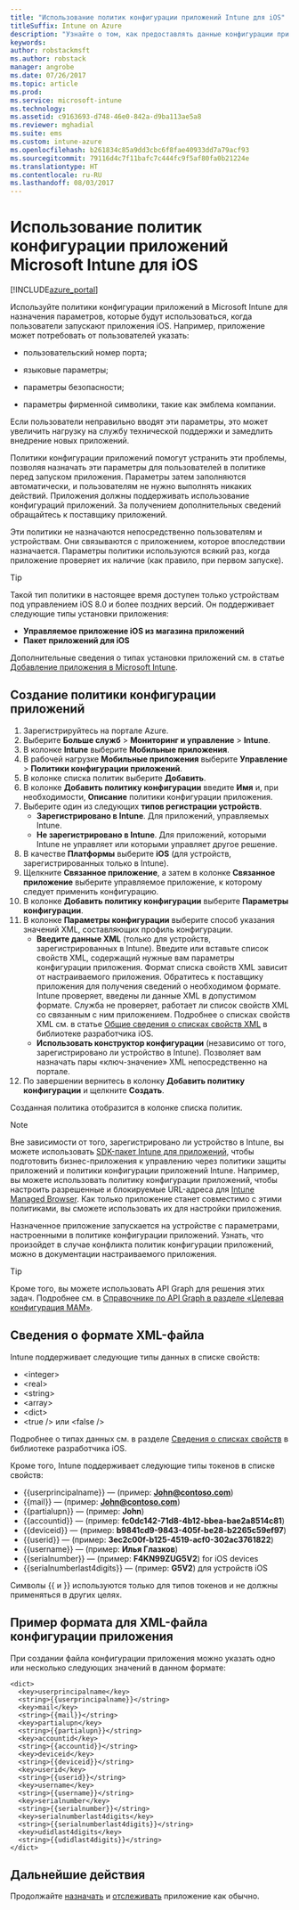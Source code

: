 ```yaml
---
title: "Использование политик конфигурации приложений Intune для iOS"
titleSuffix: Intune on Azure
description: "Узнайте о том, как предоставлять данные конфигурации при работе с приложением iOS, используя политики конфигурации приложений.\""
keywords: 
author: robstackmsft
ms.author: robstack
manager: angrobe
ms.date: 07/26/2017
ms.topic: article
ms.prod: 
ms.service: microsoft-intune
ms.technology: 
ms.assetid: c9163693-d748-46e0-842a-d9ba113ae5a8
ms.reviewer: mghadial
ms.suite: ems
ms.custom: intune-azure
ms.openlocfilehash: b261834c85a9dd3cbc6f8fae40933dd7a79acf93
ms.sourcegitcommit: 79116d4c7f11bafc7c444fc9f5af80fa0b21224e
ms.translationtype: HT
ms.contentlocale: ru-RU
ms.lasthandoff: 08/03/2017
---
```

# <a name="how-to-use-microsoft-intune-app-configuration-policies-for-ios"></a>Использование политик конфигурации приложений Microsoft Intune для iOS

[!INCLUDE[azure_portal](./includes/azure_portal.md)]

Используйте политики конфигурации приложений в Microsoft Intune для назначения параметров, которые будут использоваться, когда пользователи запускают приложения iOS. Например, приложение может потребовать от пользователей указать:

-   пользовательский номер порта;

-   языковые параметры;

-   параметры безопасности;

-   параметры фирменной символики, такие как эмблема компании.

Если пользователи неправильно вводят эти параметры, это может увеличить нагрузку на службу технической поддержки и замедлить внедрение новых приложений.

Политики конфигурации приложений помогут устранить эти проблемы, позволяя назначать эти параметры для пользователей в политике перед запуском приложения. Параметры затем заполняются автоматически, и пользователям не нужно выполнять никаких действий. Приложения должны поддерживать использование конфигураций приложений. За получением дополнительных сведений обращайтесь к поставщику приложений.

Эти политики не назначаются непосредственно пользователям и устройствам. Они связываются с приложением, которое впоследствии назначается. Параметры политики используются всякий раз, когда приложение проверяет их наличие (как правило, при первом запуске).

> [!TIP]
> Такой тип политики в настоящее время доступен только устройствам под управлением iOS 8.0 и более поздних версий. Он поддерживает следующие типы установки приложения:
>
> -   **Управляемое приложение iOS из магазина приложений**
> -   **Пакет приложений для iOS**
>
> Дополнительные сведения о типах установки приложений см. в статье [Добавление приложения в Microsoft Intune](apps-add.md).

## <a name="create-an-app-configuration-policy"></a>Создание политики конфигурации приложений
1.  Зарегистрируйтесь на портале Azure.
2.  Выберите **Больше служб** > **Мониторинг и управление** > **Intune**.
3.  В колонке **Intune** выберите **Мобильные приложения**.
4.  В рабочей нагрузке **Мобильные приложения** выберите **Управление** > **Политики конфигурации приложений**.
5.  В колонке списка политик выберите **Добавить**.
6.  В колонке **Добавить политику конфигурации** введите **Имя** и, при необходимости, **Описание** политики конфигурации приложения.
7.  Выберите один из следующих **типов регистрации устройств**.
    - **Зарегистрировано в Intune**. Для приложений, управляемых Intune.
    - **Не зарегистрировано в Intune**. Для приложений, которыми Intune не управляет или которыми управляет другое решение.
8.  В качестве **Платформы** выберите **iOS** (для устройств, зарегистрированных только в Intune).
9.  Щелкните **Связанное приложение**, а затем в колонке **Связанное приложение** выберите управляемое приложение, к которому следует применить конфигурацию.
10. В колонке **Добавить политику конфигурации** выберите **Параметры конфигурации**.
11. В колонке **Параметры конфигурации** выберите способ указания значений XML, составляющих профиль конфигурации.
    - **Введите данные XML** (только для устройств, зарегистрированных в Intune). Введите или вставьте список свойств XML, содержащий нужные вам параметры конфигурации приложения. Формат списка свойств XML зависит от настраиваемого приложения. Обратитесь к поставщику приложения для получения сведений о необходимом формате.
Intune проверяет, введены ли данные XML в допустимом формате. Служба не проверяет, работает ли список свойств XML со связанным с ним приложением.
Подробнее о списках свойств XML см. в статье [Общие сведения о списках свойств XML](https://developer.apple.com/library/ios/documentation/Cocoa/Conceptual/PropertyLists/UnderstandXMLPlist/UnderstandXMLPlist.html) в библиотеке разработчика iOS.
    - **Использовать конструктор конфигурации** (независимо от того, зарегистрировано ли устройство в Intune). Позволяет вам назначать пары «ключ-значение» XML непосредственно на портале.
11. По завершении вернитесь в колонку **Добавить политику конфигурации** и щелкните **Создать**.

Созданная политика отобразится в колонке списка политик.



>[!Note]
>Вне зависимости от того, зарегистрировано ли устройство в Intune, вы можете использовать [SDK-пакет Intune для приложений](https://docs.microsoft.com/intune/app-sdk-ios), чтобы подготовить бизнес-приложения к управлению через политики защиты приложений и политики конфигурации приложений Intune. Например, вы можете использовать политику конфигурации приложений, чтобы настроить разрешенные и блокируемые URL-адреса для [Intune Managed Browser](app-configuration-managed-browser.md). Как только приложение станет совместимо с этими политиками, вы сможете использовать их для настройки приложения.


Назначенное приложение запускается на устройстве с параметрами, настроенными в политике конфигурации приложений.
Узнать, что произойдет в случае конфликта политик конфигурации приложений, можно в документации настраиваемого приложения.

>[!Tip]
>Кроме того, вы можете использовать API Graph для решения этих задач. Подробнее см. в [Справочнике по API Graph в разделе «Целевая конфигурация MAM»](https://graph.microsoft.io/docs/api-reference/beta/api/intune_mam_targetedmanagedappconfiguration_create).


## <a name="information-about-the-xml-file-format"></a>Сведения о формате XML-файла

Intune поддерживает следующие типы данных в списке свойств:

- &lt;integer&gt;
- &lt;real&gt;
- &lt;string&gt;
- &lt;array&gt;
- &lt;dict&gt;
- &lt;true /&gt; или &lt;false /&gt;

Подробнее о типах данных см. в разделе [Сведения о списках свойств](https://developer.apple.com/library/ios/documentation/Cocoa/Conceptual/PropertyLists/AboutPropertyLists/AboutPropertyLists.html) в библиотеке разработчика iOS.

Кроме того, Intune поддерживает следующие типы токенов в списке свойств:
- \{\{userprincipalname\}\} — (пример: **John@contoso.com**)
- \{\{mail\}\} — (пример: **John@contoso.com**)
- \{\{partialupn\}\} — (пример: **John**)
- \{\{accountid\}\} — (пример: **fc0dc142-71d8-4b12-bbea-bae2a8514c81**)
- \{\{deviceid\}\} — (пример: **b9841cd9-9843-405f-be28-b2265c59ef97**)
- \{\{userid\}\} — (пример: **3ec2c00f-b125-4519-acf0-302ac3761822**)
- \{\{username\}\} — (пример: **Илья Глазков**)
- \{\{serialnumber\}\} — (пример: **F4KN99ZUG5V2**) for iOS devices
- \{\{serialnumberlast4digits\}\} — (пример: **G5V2**) для устройств iOS

Символы \{\{ и \}\} используются только для типов токенов и не должны применяться в других целях.

## <a name="example-format-for-an-app-configuration-xml-file"></a>Пример формата для XML-файла конфигурации приложения

При создании файла конфигурации приложения можно указать одно или несколько следующих значений в данном формате:

```
<dict>
  <key>userprincipalname</key>
  <string>{{userprincipalname}}</string>
  <key>mail</key>
  <string>{{mail}}</string>
  <key>partialupn</key>
  <string>{{partialupn}}</string>
  <key>accountid</key>
  <string>{{accountid}}</string>
  <key>deviceid</key>
  <string>{{deviceid}}</string>
  <key>userid</key>
  <string>{{userid}}</string>
  <key>username</key>
  <string>{{username}}</string>
  <key>serialnumber</key>
  <string>{{serialnumber}}</string>
  <key>serialnumberlast4digits</key>
  <string>{{serialnumberlast4digits}}</string>
  <key>udidlast4digits</key>
  <string>{{udidlast4digits}}</string>
</dict>

```

## <a name="next-steps"></a>Дальнейшие действия

Продолжайте [назначать](apps-deploy.md) и [отслеживать](apps-monitor.md) приложение как обычно.